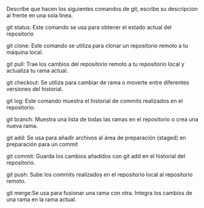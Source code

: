 Describe que hacen los siguientes comandos de git, escribe su descripcion al frente en una sola linea.

git status: Este comando se usa para obtener el estado actual del repositorio

git clone: Este comando se utiliza para clonar un repositorio remoto a tu máquina local.

git pull: Trae los cambios del repositorio remoto a tu repositorio local y actualiza tu rama actual.

git checkout: Se utiliza para cambiar de rama o moverte entre diferentes versiones del historial.

git log: Este comando muestra el historial de commits realizados en el repositorio. 

git branch:  Muestra una lista de todas las ramas en el repositorio o crea una nueva rama.

git add: Se usa para añadir archivos al área de preparación (staged) en preparación para un commit

git commit: Guarda los cambios añadidos con git add en el historial del repositorio.

git push: Sube los commits realizados en el repositorio local al repositorio remoto.

git merge:Se usa para fusionar una rama con otra. Integra los cambios de una rama en la rama actual.
